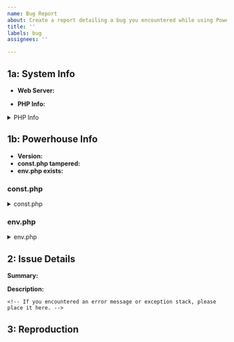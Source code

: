 ```yaml
---
name: Bug Report
about: Create a report detailing a bug you encountered while using Powerhouse
title: ''
labels: bug
assignees: ''

---
```


<!---
Hello, and thank you for choosing to report a bug today!

These comments will be your guide when writing your bug report. You
don't have to remove them, since these will not be shown in your final
report.

Follow the instructions carefully for us to properly attend to your report.
 --->
<!--
STEP 1a: Determining your Powerhouse installation.

==============================================
YOU CAN AUTOMATICALLY BUILD STEP 1a AND 1b WITH POWERHOUSE.
==============================================
Unless you are unable to run PHP CLI scripts, it is advised that you instead
use the issue writer, located at `/system/cli/issue_writer.php`, which will
automatically compose steps 1a and 1b for you. This will also create additional
information that may help us with your case.

Otherwise, for the following parts, please enter the requested value.
-->
<!-- AUTO WRITER START

If you used the issue writer, replace this comment, up until the `AUTO WRITER
STOP` block with the output provided by the auto-writer script.-->
## 1a: System Info
* **Web Server:** <!-- Please enter your web server name and version here (e.g. Apache 2.4) -->

* **PHP Info:**
<details>
<summary>PHP Info</summary>

```
<!-- Enter the output of the terminal command `php -r "phpinfo(INFO_GENERAL);"` here -->
```
</details>

## 1b: Powerhouse Info
* **Version:** <!-- Enter your Powerhouse version here -->
* **const.php tampered:** <!-- State if you modified your const.php file. (Yes/No) -->
* **env.php exists:** <!-- State if you have an installed env.php file. (Yes/No) -->

### const.php

<details>
<summary>const.php</summary>

```
<!-- Enter the contents of your const.php file here. -->
```
</details>

### env.php

<details>
<summary>env.php</summary>

```
<!-- Enter the contents of your env.php file here. -->
```
</details>
<!-- AUTO WRITER STOP -->

## 2: Issue Details
<!-- For the following, please replace the comments with what is being asked.-->

**Summary:** <!-- Please concisely state the issue you experienced here. -->

**Description:** <!-- Please describe, as accurately as you can, the issue that you experienced). -->

```
<!-- If you encountered an error message or exception stack, please place it here. -->
```

<!-- If you have any screenshots, please attach them as well. -->

## 3: Reproduction
<!-- Please exactly state what was done in order to get the error you found. If you do not know how did you encounter the error, simply put what you were last doing prior to the error. -->


<!-- ALL DONE! -->
<!-- Once you're done with writing your issue report, feel free to submit it. Someone from the Powerhouse team will be there to respond as soon as they're available. -->
